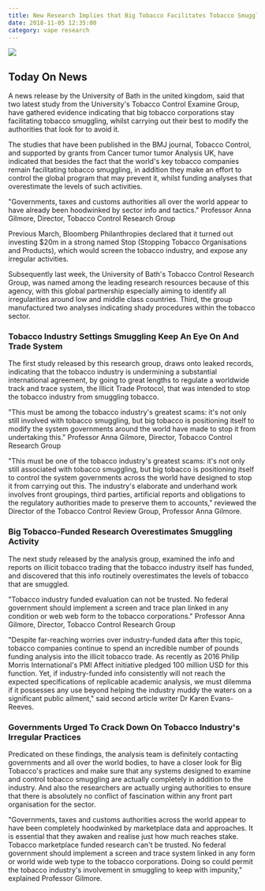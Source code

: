 ```yaml
---
title: New Research Implies that Big Tobacco Facilitates Tobacco Smuggling
date: 2018-11-05 12:35:00
category: vape research
---
```


![](/images/4.jpg)

## Today On News

A news release by the University of Bath in the united kingdom, said that two latest study from the University's Tobacco Control Examine Group, have gathered evidence indicating that big tobacco corporations stay facilitating tobacco smuggling, whilst carrying out their best to modify the authorities that look for to avoid it.

The studies that have been published in the BMJ journal, Tobacco Control, and supported by grants from Cancer tumor tumor Analysis UK, have indicated that besides the fact that the world's key tobacco companies remain facilitating tobacco smuggling, in addition they make an effort to control the global program that may prevent it, whilst funding analyses that overestimate the levels of such  activities.

"Governments, taxes and customs authorities all over the world appear to have already been hoodwinked by sector info and tactics."
Professor Anna Gilmore, Director, Tobacco Control Research Group

<!-- more -->

Previous March, Bloomberg Philanthropies declared that it turned out investing $20m in a strong named Stop (Stopping Tobacco Organisations and Products), which would screen the tobacco industry, and expose any irregular activities.

Subsequently last week, the University of Bath's Tobacco Control Research Group, was named among the leading research resources because of this agency, with this global partnership especially aiming to identify all irregularities around low and middle class countries. Third, the group manufactured two analyses indicating shady procedures within the tobacco sector.

### Tobacco Industry Settings Smuggling Keep An Eye On And Trade System
The first study released by this research group, draws onto leaked records, indicating that the tobacco industry is undermining a substantial international agreement, by going to great lengths to regulate a worldwide track and trace system, the Illicit Trade Protocol, that was intended to stop the tobacco industry from smuggling tobacco.

"This must be among the tobacco industry's greatest scams: it's not only still involved with tobacco smuggling, but big tobacco is positioning itself to modify the system governments around the world have made to stop it from undertaking this."
Professor Anna Gilmore, Director, Tobacco Control Research Group

"This must be one of the tobacco industry's greatest scams: it's not only still associated with tobacco smuggling, but big tobacco is positioning itself to control the system governments across the world have designed to stop it from carrying out this. The industry's elaborate and underhand work involves front groupings, third parties, artificial reports and obligations to the regulatory authorities made to preserve them to accounts," reviewed the Director of the Tobacco Control Review Group, Professor Anna Gilmore.

### Big Tobacco-Funded Research Overestimates Smuggling Activity
The next study released by the analysis group, examined the info and reports on illicit tobacco trading that the tobacco industry itself has funded, and discovered that this info routinely overestimates the levels of tobacco that are smuggled.

"Tobacco industry funded evaluation can not be trusted. No federal government should implement a screen and trace plan linked in any condition or web web form to the tobacco corporations."
Professor Anna Gilmore, Director, Tobacco Control Research Group

"Despite far-reaching worries over industry-funded data after this topic, tobacco companies continue to spend an incredible number of pounds funding analysis into the illicit tobacco trade. As recently as 2016 Philip Morris International's PMI Affect initiative pledged 100 million USD for this function. Yet, if industry-funded info consistently will not reach the expected specifications of replicable academic analysis, we must dilemma if it possesses any use beyond helping the industry muddy the waters on a significant public ailment," said second article writer Dr Karen Evans-Reeves.

### Governments Urged To Crack Down On Tobacco Industry's Irregular Practices
Predicated on these findings, the analysis team is definitely contacting governments and all over the world bodies, to have a closer look for Big Tobacco's practices and make sure that any systems designed to examine and control tobacco smuggling are actually completely in addition to the industry. And also the researchers are actually urging authorities to ensure that there is absolutely no conflict of fascination within any front part organisation for the sector.

"Governments, taxes and customs authorities across the world appear to have been completely hoodwinked by marketplace data and approaches. It is essential that they awaken and realise just how much reaches stake. Tobacco marketplace funded research can't be trusted. No federal government should implement a screen and trace system linked in any form or world wide web type to the tobacco corporations. Doing so could permit the tobacco industry's involvement in smuggling to keep with impunity," explained Professor Gilmore.
